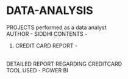 # DATA-ANALYSIS
PROJECTS  performed as a data analyst
<br>
AUTHOR - SIDDHI
CONTENTS -
<br>
1. CREDIT CARD REPORT -
<br>
 DETAILED REPORT REGARDING CREDITCARD 
<br>
 TOOL USED - POWER BI
